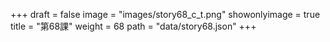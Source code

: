 +++
draft = false 
image = "images/story68_c_t.png" 
showonlyimage = true 
title = "第68課" 
weight = 68 
path = "data/story68.json" 
+++
